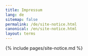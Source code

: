 ```yaml
---
title: Impressum
lang: de
sitemap: false
permalink: /de/site-notice.html
canonical: /en/site-notice.html
layout: terms
---
```

 
{% include pages/site-notice.md %}
 
